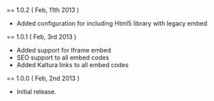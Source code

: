 == 1.0.2 ( Feb, 11th 2013 )
 - Added configuration for including Html5 library with legacy embed

== 1.0.1 ( Feb, 3rd 2013 )
 - Added support for Iframe embed
 - SEO support to all embed codes
 - Added Kaltura links to all embed codes

== 1.0.0 ( Feb, 2nd 2013 )
 - Initial release.
